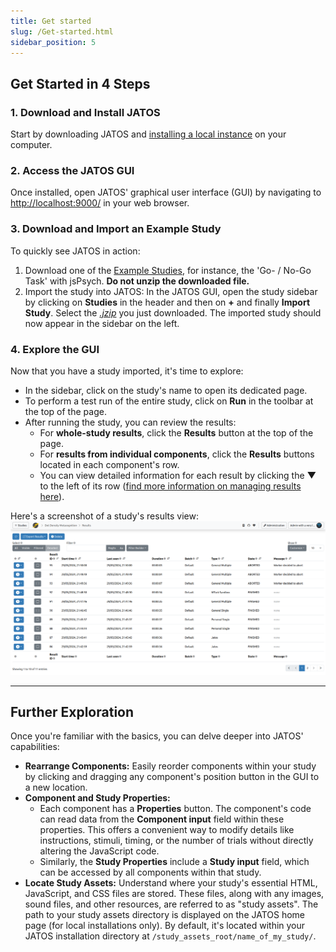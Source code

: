 ```yaml
---
title: Get started
slug: /Get-started.html
sidebar_position: 5
---
```


## Get Started in 4 Steps

### 1. Download and Install JATOS

Start by downloading JATOS and [installing a local instance](Installation.html) on your computer.

### 2. Access the JATOS GUI

Once installed, open JATOS' graphical user interface (GUI) by navigating to [http://localhost:9000/](http://localhost:9000/) in your web browser.

### 3. Download and Import an Example Study

To quickly see JATOS in action:

1.  Download one of the [Example Studies](/Example-Studies), for instance, the 'Go- / No-Go Task' with jsPsych. **Do not unzip the downloaded file.**
2.  Import the study into JATOS: In the JATOS GUI, open the study sidebar by clicking on **Studies** in the header and then on **+** and finally **Import Study**. Select the [_.jzip_](JATOS-Study-Archive-JZIP.html) you just downloaded. The imported study should now appear in the sidebar on the left.

### 4. Explore the GUI

Now that you have a study imported, it's time to explore:

  * In the sidebar, click on the study's name to open its dedicated page.
  * To perform a test run of the entire study, click on **Run** in the toolbar at the top of the page.
  * After running the study, you can review the results:
      * For **whole-study results**, click the **Results** button at the top of the page.
      * For **results from individual components**, click the **Results** buttons located in each component's row.
      * You can view detailed information for each result by clicking the **▼** to the left of its row ([find more information on managing results here](Manage-results.html)).

Here's a screenshot of a study's results view:
![Results View screenshot](/img/v39x/results_view_12.png)

-----

## Further Exploration

Once you're familiar with the basics, you can delve deeper into JATOS' capabilities:

* **Rearrange Components:** Easily reorder components within your study by clicking and dragging any component's position button in the GUI to a new location.
* **Component and Study Properties:**
    * Each component has a **Properties** button. The component's code can read data from the **Component input** field within these properties. This offers a convenient way to modify details like instructions, stimuli, timing, or the number of trials without directly altering the JavaScript code.
    * Similarly, the **Study Properties** include a **Study input** field, which can be accessed by all components within that study.
* **Locate Study Assets:** Understand where your study's essential HTML, JavaScript, and CSS files are stored. These files, along with any images, sound files, and other resources, are referred to as "study assets". The path to your study assets directory is displayed on the JATOS home page (for local installations only). By default, it's located within your JATOS installation directory at `/study_assets_root/name_of_my_study/`.
